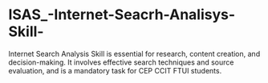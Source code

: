 # ISAS_-Internet-Seacrh-Analisys-Skill-
Internet Search Analysis Skill is essential for research, content creation, and decision-making. It involves effective search techniques and source evaluation, and is a mandatory task for CEP CCIT FTUI students.
